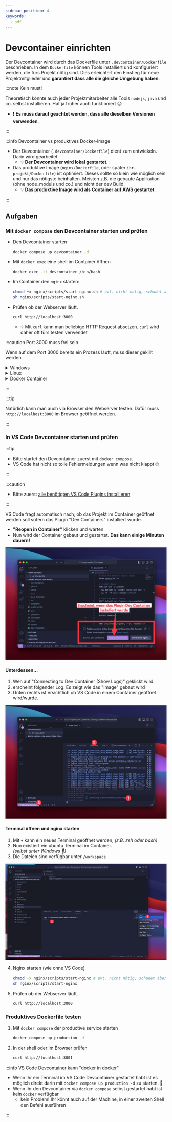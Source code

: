 ```yaml
---
sidebar_position: 4
keywords:
  - pdf
---
```


# Devcontainer einrichten

Der Devcontainer wird durch das Dockerfile unter `.devcontainer/Dockerfile`
beschrieben. In dem `Dockerfile` können Tools installiert und konfiguriert
werden, die fürs Projekt nötig sind. Dies erleichtert den Einstieg für neue
Projektmitglieder und **garantiert dass alle die gleiche Umgebung haben**.

:::note Kein must!

Theoretisch könnte auch jeder Projektmitarbeiter alle Tools `nodejs`, `java` und
co. selbst installieren. Hat ja früher auch funktioniert :wink:

- :exclamation: **Es muss darauf geachtet werden, dass alle dieselben Versionen
  verwenden**.

:::

:::info Devcontainer vs produktives Docker-Image

- Der Devcontainer (`.devcontainer/Dockerfile`) dient zum entwickeln. Darin wird
  gearbeitet.
  - :bulb: **Der Devcontainer wird lokal gestartet**.
- Das produktive Image (`nginx/Dockerfile`, oder später
  `ihr-projekt/Dockerfile`) ist optimiert. Dieses sollte so klein wie möglich
  sein und nur das nötigste beinhalten. Meisten z.B. die gebaute Applikation
  (ohne node_moduls und co.) und nicht der dev Build.
  - :bulb: **Das produktive Image wird als Container auf AWS gestartet**.

:::

## Aufgaben

### Mit `docker compose` den Devcontainer starten und prüfen

- Den Devcontainer starten
  ```bash
  docker compose up devcontainer -d
  ```
- Mit `docker exec` eine shell im Container öffnen
  ```bash
  docker exec -it devcontainer /bin/bash
  ```
- Im Container den `nginx` starten:
  ```bash
  chmod +x nginx/scripts/start-nginx.sh # evt. nicht nötig, schadet aber nicht
  sh nginx/scripts/start-nginx.sh
  ```
- Prüfen ob der Webserver läuft.
  ```bash
  curl http://localhost:3000
  ```
  - :bulb: Mit `curl` kann man beliebige HTTP Request absetzen. `curl` wird
    daher oft fürs testen verwendet

:::caution Port 3000 muss frei sein

Wenn auf dem Port 3000 bereits ein Prozess läuft, muss dieser gekillt werden

<details>
<summary>Windows</summary>

```powershell
$ netstat -ano | findstr :3000
>TCP     0.0.0.0:3000    0.0.0.0:0   LISTENING   2660
>TCP     [::]:3000       [::]:0      LISTENING   2660
$ taskkill /PID 2660 /F
```

</details>

<details>
<summary>Linux</summary>

```bash
kill $(lsof -t -i:3000)
```

</details>

<details>
<summary>Docker Container</summary>

Wenn der Port 3000 von einem anderen Docker Container belegt ist muss dieser gestoppt werden.

```bash
$ docker ps
> CONTAINER ID   IMAGE    COMMAND                 CREATED         STATUS          PORTS                                       NAMES
> 95a55d07e361   a-image   "/bin/sh -c 'while s…"   2 seconds ago   Up 2 seconds   0.0.0.0:3000->3000/tcp, :::3000->3000/tcp  container-name
$ docker stop container-name
```

</details>

:::

:::tip

Natürlich kann man auch via Browser den Webserver testen. Dafür muss
`http://localhost:3000` im Browser geöffnet werden.

:::

### In VS Code Devcontainer starten und prüfen

:::tip

- Bitte startet den Devcontainer zuerst mit `docker compose`.
- VS Code hat nicht so tolle Fehlermeldungen wenn was nicht klappt 🙄

:::

:::caution

- Bitte zuerst
  [alle benötigten VS Code Plugins installieren](/docs/lektionen/woche03/aufgabe-install-tools.md#vs-code-must-have-plugins)

:::

<div className="grid"><div>

VS Code fragt automatisch nach, ob das Projekt im Container geöffnet werden soll
sofern das Plugin "Dev Containers" installiert wurde.

- **"Reopen in Container"** klicken und warten
- Nun wird der Container gebaut und gestartet. **Das kann einige Minuten
  dauern!**

</div><div>

![bg right fit](images/vscode-open-in-devcontainer.png)

</div></div>

#### Unterdessen...

<div className="grid"><div>

1. Wen auf "Connecting to Dev Container (Show Logs)" geklickt wird
2. erscheint folgender Log. Es zeigt wie das "Image" gebaut wird
3. Unten rechts ist ersichtlich ob VS Code in einem Container geöffnet
   wird/wurde.

</div><div>

![bg right fit](images/vscode-open-devcontainer-logs.png)

</div></div>

#### Terminal öffnen und nginx starten

<div className="grid"><div>

1. Mit `+` kann ein neues Terminal geöffnet werden, _(z.B. zsh oder bash)_
2. Nun existiert ein ubuntu Terminal im Container. <br/> _(selbst unter Windows
   :exploding_head:)_
3. Die Dateien sind verfügbar unter `/workspace`

</div><div>

![bg right fit](images/vscode-devcontainer-open-terminal.png)

</div></div>

4. Nginx starten (wie ohne VS Code)
   ```bash
   chmod -x nginx/scripts/start-nginx # evt. nicht nötig, schadet aber nicht
   sh nginx/scripts/start-nginx
   ```
5. Prüfen ob der Webserver läuft.
   ```bash
   curl http://localhost:3000
   ```

### Produktives Dockerfile testen

1. Mit `docker compose` der productive service starten
   ```bash
   docker compose up production -d
   ```
2. In der shell oder im Browser prüfen
   ```bash
   curl http://localhost:3001
   ```

:::info VS Code Devcontainer kann "docker in docker"

- Wenn Ihr ein Terminal im VS Code Devcontainer gestartet habt ist es möglich
  direkt darin mit `docker compose up production -d` zu starten.
  :exploding_head:
- Wenn Ihr den Devcontainer via `docker compose` selbst gestartet habt ist kein
  `docker` verfügbar
  - kein Problem! Ihr könnt auch auf der Machine, in einer zweiten Shell den
    Befehl ausführen

:::
